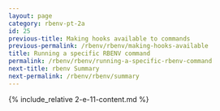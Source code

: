 ```yaml
---
layout: page
category: rbenv-pt-2a
id: 25
previous-title: Making hooks available to commands
previous-permalink: /rbenv/rbenv/making-hooks-available
title: Running a specific RBENV command
permalink: /rbenv/rbenv/running-a-specific-rbenv-command
next-title: rbenv Summary
next-permalink: /rbenv/rbenv/summary
---
```


{% include_relative 2-e-11-content.md %}

